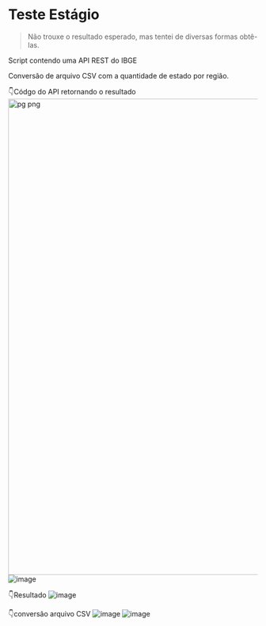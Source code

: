 # Teste Estágio

> Não trouxe o resultado esperado, mas tentei de diversas formas obtê-las.

Script contendo uma API REST do IBGE

Conversão de arquivo CSV com a quantidade de estado por região.

:point_down:Códgo do API retornando o resultado
<img width="960" alt="pg png" src="https://user-images.githubusercontent.com/92556113/188041034-79ce2c5e-ca6c-42d6-98f3-86bcd74c4319.PNG">
![image](https://user-images.githubusercontent.com/92556113/188043523-5ce04649-bfc5-4afb-8fe5-8ea0b2d72688.png)



:point_down:Resultado
![image](https://user-images.githubusercontent.com/92556113/188041661-cc18d87e-9be3-4eda-9eb1-7fefb5862cf0.png)

:point_down:conversão arquivo CSV
![image](https://user-images.githubusercontent.com/92556113/188042168-ddba453e-805a-4a40-b71e-94d378cbf345.png)
![image](https://user-images.githubusercontent.com/92556113/188042373-c1d88f4e-674e-4935-96ae-32ef73432f8c.png)

